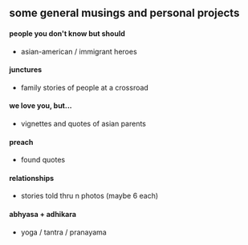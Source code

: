 ## some general musings and personal projects

#### people you don't know but should
- asian-american / immigrant heroes

#### junctures
- family stories of people at a crossroad

#### we love you, but...
- vignettes and quotes of asian parents

#### preach
- found quotes

#### relationships
- stories told thru n photos (maybe 6 each)

#### abhyasa + adhikara
- yoga / tantra / pranayama
